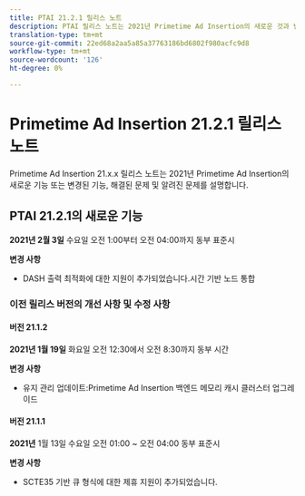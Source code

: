 ```yaml
---
title: PTAI 21.2.1 릴리스 노트
description: PTAI 릴리스 노트는 2021년 Primetime Ad Insertion의 새로운 것과 변경된 것, 해결되고 알려진 문제를 기술합니다.
translation-type: tm+mt
source-git-commit: 22ed68a2aa5a85a37763186bd6802f980acfc9d8
workflow-type: tm+mt
source-wordcount: '126'
ht-degree: 0%

---
```



# Primetime Ad Insertion 21.2.1 릴리스 노트

Primetime Ad Insertion 21.x.x 릴리스 노트는 2021년 Primetime Ad Insertion의 새로운 기능 또는 변경된 기능, 해결된 문제 및 알려진 문제를 설명합니다.

## PTAI 21.2.1의 새로운 기능

**2021년 2월 3일** 수요일 오전 1:00부터 오전 04:00까지 동부 표준시

**변경 사항**

* DASH 출력 최적화에 대한 지원이 추가되었습니다.시간 기반 노드 통합

### 이전 릴리스 버전의 개선 사항 및 수정 사항

#### 버전 21.1.2

**2021년 1월 19일** 화요일 오전 12:30에서 오전 8:30까지 동부 시간

**변경 사항**

* 유지 관리 업데이트:Primetime Ad Insertion 백엔드 메모리 캐시 클러스터 업그레이드

#### 버전 21.1.1

**2021년** 1월 13일 수요일 오전 01:00 ~ 오전 04:00 동부 표준시

**변경 사항**

* SCTE35 기반 큐 형식에 대한 제휴 지원이 추가되었습니다.